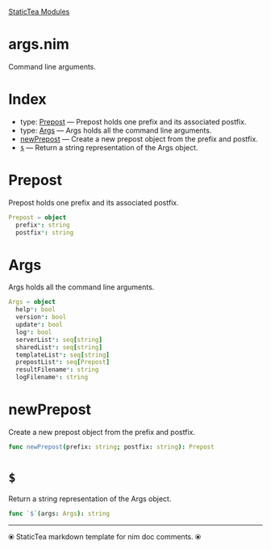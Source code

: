 [StaticTea Modules](/)

# args.nim

Command line arguments.

# Index

* type: [Prepost](#user-content-a0) &mdash; Prepost holds one prefix and its associated postfix.
* type: [Args](#user-content-a1) &mdash; Args holds all the command line arguments.
* [newPrepost](#user-content-a2) &mdash; Create a new prepost object from the prefix and postfix.
* [`$`](#user-content-a3) &mdash; Return a string representation of the Args object.

# <a id="a0"></a>Prepost

Prepost holds one prefix and its associated postfix.

```nim
Prepost = object
  prefix*: string
  postfix*: string

```


# <a id="a1"></a>Args

Args holds all the command line arguments.

```nim
Args = object
  help*: bool
  version*: bool
  update*: bool
  log*: bool
  serverList*: seq[string]
  sharedList*: seq[string]
  templateList*: seq[string]
  prepostList*: seq[Prepost]
  resultFilename*: string
  logFilename*: string

```


# <a id="a2"></a>newPrepost

Create a new prepost object from the prefix and postfix.

```nim
func newPrepost(prefix: string; postfix: string): Prepost
```


# <a id="a3"></a>`$`

Return a string representation of the Args object.

```nim
func `$`(args: Args): string
```



---
⦿ StaticTea markdown template for nim doc comments. ⦿
